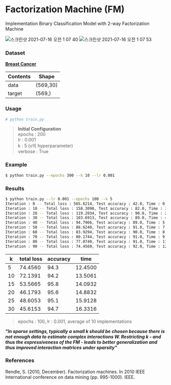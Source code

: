 # Factorization Machine (FM)
Implementation Binary Classification Model with 2-way Factorization Machine  

![스크린샷 2021-07-16 오전 1 07 40](https://user-images.githubusercontent.com/37684658/125820837-78b8030c-7973-46fb-885e-742aa3346b77.png)
![스크린샷 2021-07-16 오전 1 07 53](https://user-images.githubusercontent.com/37684658/125820854-2f166b17-9d1a-4a35-9314-f77f7474f345.png)


### Dataset  
__[Breast Cancer]('https://scikit-learn.org/stable/modules/generated/sklearn.datasets.load_breast_cancer.html')__

|Contents|Shape|
|---|---|
|data|(569,30)|
|target|(569,)|

### Usage  
```bash
# python train.py
```
> __Initial Configuration__  
> epochs : 200  
> lr : 0.001  
> k : 5  (v의 hyperparameter)  
> verbose : True  

### Example  
```bash
$ python train.py --epochs 300 --k 10 --lr 0.001
```

### Results  
```bash
$ python train.py --lr 0.001 --epochs 100 --k 5
Iteration : 0 -- Total loss : 565.6214, Test accuracy : 42.0, Time : 0.1539
Iteration : 10 -- Total loss : 158.3098, Test accuracy : 82.0, Time : 1.5311
Iteration : 20 -- Total loss : 119.2034, Test accuracy : 90.0, Time : 2.9257
Iteration : 30 -- Total loss : 103.6913, Test accuracy : 89.0, Time : 4.2949
Iteration : 40 -- Total loss : 94.7966, Test accuracy : 89.0, Time : 5.6861
Iteration : 50 -- Total loss : 88.6240, Test accuracy : 91.0, Time : 7.0527
Iteration : 60 -- Total loss : 83.9294, Test accuracy : 90.0, Time : 8.4349
Iteration : 70 -- Total loss : 80.1744, Test accuracy : 91.0, Time : 9.7746
Iteration : 80 -- Total loss : 77.0740, Test accuracy : 91.0, Time : 11.1041
Iteration : 90 -- Total loss : 74.4560, Test accuracy : 92.0, Time : 12.4500
```
|k|total loss|accuracy|time|  
|---|---|---|---|
|5|74.4560|94.3|12.4500|
|10|72.1391|94.2|13.5061|
|15|53.5665|95.8|14.0932|
|20|46.1793|95.6|14.8832|
|25|48.6053|95.1|15.9128|
|30|45.6153|94.7|16.3316|
> epochs : 100, lr : 0.001, average of 10 implementations

___"In sparse settings, typically a small k should be chosen because there is not enough data to estimate complex interactions W. Restricting k - and thus the expressiveness of the FM - leads to better generalization and thus improved interaction matrices under sparsity"___

### References  
Rendle, S. (2010, December). Factorization machines. In 2010 IEEE International conference on data mining (pp. 995-1000). IEEE.  
